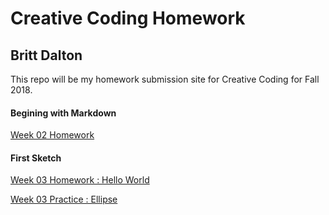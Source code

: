 # Creative Coding Homework #

## Britt Dalton ##

This repo will be my homework submission site for Creative Coding for Fall 2018.

#### Begining with Markdown ####
[Week 02 Homework](https://brittdalton.github.io/Creative_Coding_HW/HW_02/)

#### First Sketch ####
[Week 03 Homework : Hello World](https://brittdalton.github.io/Creative_Coding_HW/HW_03/Hello_world)

[Week 03 Practice : Ellipse](https://brittdalton.github.io/Creative_Coding_HW/HW_03/Hello_ellipse)
